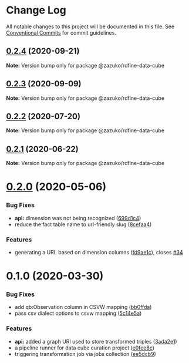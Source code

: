 # Change Log

All notable changes to this project will be documented in this file.
See [Conventional Commits](https://conventionalcommits.org) for commit guidelines.

## [0.2.4](https://github.com/zazuko/data-cube-curation/compare/@zazuko/rdfine-data-cube@0.2.3...@zazuko/rdfine-data-cube@0.2.4) (2020-09-21)

**Note:** Version bump only for package @zazuko/rdfine-data-cube





## [0.2.3](https://github.com/zazuko/data-cube-curation/compare/@zazuko/rdfine-data-cube@0.2.2...@zazuko/rdfine-data-cube@0.2.3) (2020-09-09)

**Note:** Version bump only for package @zazuko/rdfine-data-cube





## [0.2.2](https://github.com/zazuko/data-cube-curation/compare/@zazuko/rdfine-data-cube@0.2.1...@zazuko/rdfine-data-cube@0.2.2) (2020-07-20)

**Note:** Version bump only for package @zazuko/rdfine-data-cube





## [0.2.1](https://github.com/zazuko/data-cube-curation/compare/@zazuko/rdfine-data-cube@0.2.0...@zazuko/rdfine-data-cube@0.2.1) (2020-06-22)

**Note:** Version bump only for package @zazuko/rdfine-data-cube





# [0.2.0](https://github.com/zazuko/data-cube-curation/compare/@zazuko/rdfine-data-cube@0.1.0...@zazuko/rdfine-data-cube@0.2.0) (2020-05-06)


### Bug Fixes

* **api:** dimension was not being recognized ([699d1c4](https://github.com/zazuko/data-cube-curation/commit/699d1c4))
* reduce the fact table name to url-friendly slug ([8cefaa4](https://github.com/zazuko/data-cube-curation/commit/8cefaa4))


### Features

* generating a URL based on dimension columns ([fd9ae1c](https://github.com/zazuko/data-cube-curation/commit/fd9ae1c)), closes [#34](https://github.com/zazuko/data-cube-curation/issues/34)





# 0.1.0 (2020-03-30)


### Bug Fixes

* add qb:Observation column in CSVW mapping ([bb0ffda](https://github.com/zazuko/data-cube-curation/commit/bb0ffda))
* pass csv dialect options to csvw mapping ([5c14e5a](https://github.com/zazuko/data-cube-curation/commit/5c14e5a))


### Features

* **api:** added a graph URI used to store transformed triples ([3ada2e1](https://github.com/zazuko/data-cube-curation/commit/3ada2e1))
* a pipeline runner for data cube curation project ([e0fee8c](https://github.com/zazuko/data-cube-curation/commit/e0fee8c))
* triggering transformation job via jobs collection ([ee5dcb9](https://github.com/zazuko/data-cube-curation/commit/ee5dcb9))
